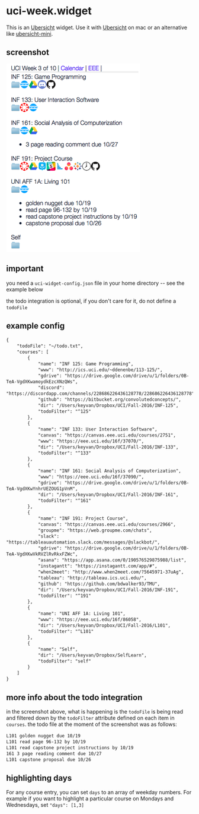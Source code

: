 # uci-week.widget

This is an [Ubersicht](http://tracesof.net/uebersicht/) widget. Use it with [Ubersicht](http://tracesof.net/uebersicht/) on mac or an alternative like [ubersicht-mini](https://github.com/kfatehi/ubersicht-mini).

## screenshot

![screenshot](https://raw.githubusercontent.com/kfatehi/uci-week.widget/master/screenshot.png)

## important

you need a `uci-widget-config.json` file in your home directory -- see the example below

the todo integration is optional, if you don't care for it, do not define a `todoFile`

## example config

```
{
    "todoFile": "~/todo.txt",
    "courses": [
        {
            "name": "INF 125: Game Programming",
            "www": "http://ics.uci.edu/~ddenenbe/113-125/",
            "gdrive": "https://drive.google.com/drive/u/1/folders/0B-TeA-VgdXKwamoydkEzcXNzQWs",
            "discord": "https://discordapp.com/channels/228686226436128778/228686226436128778",
            "github": "https://bitbucket.org/convolutedconcepts/",
            "dir": "/Users/keyvan/Dropbox/UCI/Fall-2016/INF-125",
            "todoFilter": "^125"
        },
        {
            "name": "INF 133: User Interaction Software",
            "canvas": "https://canvas.eee.uci.edu/courses/2751",
            "www": "https://eee.uci.edu/16f/37070/",
            "dir": "/Users/keyvan/Dropbox/UCI/Fall-2016/INF-133",
            "todoFilter": "^133"
        },
        {
            "name": "INF 161: Social Analysis of Computerization",
            "www": "https://eee.uci.edu/16f/37090/",
            "gdrive": "https://drive.google.com/drive/u/1/folders/0B-TeA-VgdXKwYnhrUEZOUG1pVnM",
            "dir": "/Users/keyvan/Dropbox/UCI/Fall-2016/INF-161",
            "todoFilter": "^161"
        },
        {
            "name": "INF 191: Project Course",
            "canvas": "https://canvas.eee.uci.edu/courses/2966",
            "groupme": "https://web.groupme.com/chats",
            "slack": "https://tableauautomation.slack.com/messages/@slackbot/",
            "gdrive": "https://drive.google.com/drive/u/1/folders/0B-TeA-VgdXKwVkRVZlRvRkxFZWc",
            "asana": "https://app.asana.com/0/190576529875988/list",
            "instagantt": "https://instagantt.com/app/#",
            "when2meet": "http://www.when2meet.com/?5645971-37uAg",
            "tableau": "http://tableau.ics.uci.edu/",
            "github": "https://github.com/bdwalker93/TMU",
            "dir": "/Users/keyvan/Dropbox/UCI/Fall-2016/INF-191",
            "todoFilter": "^191"
        },
        {
            "name": "UNI AFF 1A: Living 101",
            "www": "https://eee.uci.edu/16f/86058",
            "dir": "/Users/keyvan/Dropbox/UCI/Fall-2016/L101",
            "todoFilter": "^L101"
        },
        {
            "name": "Self",
            "dir": "/Users/keyvan/Dropbox/SelfLearn",
            "todoFilter": "self"
        }
    ]
}
```

## more info about the todo integration

in the screenshot above, what is happening is the `todoFile` is being read and filtered down by the `todoFilter` attribute defined on each item in `courses`. the todo file at the moment of the screenshot was as follows:

```
L101 golden nugget due 10/19
L101 read page 96-132 by 10/19
L101 read capstone project instructions by 10/19
161 3 page reading comment due 10/27
L101 capstone proposal due 10/26
```

## highlighting days

For any course entry, you can set `days` to an array of weekday numbers. For example if you want to highlight a particular course on Mondays and Wednesdays, set `"days": [1,3]` 
